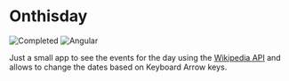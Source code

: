 # Onthisday

![Completed](https://img.shields.io/badge/status-completed-green)   ![Angular](https://img.shields.io/badge/Framework-Angular-red) 

Just a small app to see the events for the day using the [Wikipedia API](https://www.mediawiki.org/wiki/API:Main_page) and allows to change the dates based on Keyboard Arrow keys.